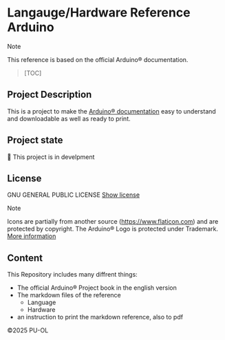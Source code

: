 # Langauge/Hardware Reference Arduino

> [!NOTE]
> This reference is based on the official Arduino® documentation.
>

>[TOC]
>
>

## Project Description

This is a project to make the [Arduino® documentation](https://shorturl.at/NwSqA) easy to understand and downloadable as well as ready to print.

## Project state

🔧 This project is in develpment

## License

GNU GENERAL PUBLIC LICENSE
[Show license]()

> [!NOTE]
> Icons are partially from another source (https://www.flaticon.com) and are protected by copyright.
> The Arduino® Logo is protected under Trademark. [More information](https://www.arduino.cc/en/trademark/)
>

## Content

This Repository includes many diffrent things:

- The official Arduino® Project book in the english version
- The markdown files of the reference
    - Language
    - Hardware
- an instruction to print the markdown reference, also to pdf

©2025 PU-OL
